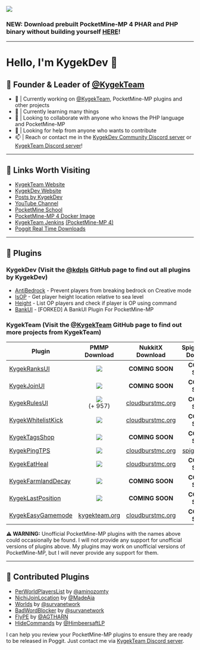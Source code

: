 
<a href="https://discord.gg/CXtqUZv" target="_blank"><img src="https://kygekdev.github.io/images/KygekTeam.png?"></a>

### NEW: Download prebuilt PocketMine-MP 4 PHAR and PHP binary without building yourself [HERE](https://r.kygekteam.org/pm4)!

---

# Hello, I'm KygekDev 👋

## 👑 Founder & Leader of [@KygekTeam](https://github.com/KygekTeam)

- 🔭 | Currently working on [@KygekTeam](https://github.com/KygekTeam), PocketMine-MP plugins and other projects
- 🌱 | Currently learning many things
- 👯 | Looking to collaborate with anyone who knows the PHP language and PocketMine-MP
- 🤔 | Looking for help from anyone who wants to contribute
- 📫 | Reach or contact me in the [KygekDev Community Discord server](https://discord.gg/TstDS9jZf7) or [KygekTeam Discord server](https://discord.gg/CXtqUZv)!

---

## 🔗 Links Worth Visiting

- <a href="https://kygekteam.org">KygekTeam Website</a>
- <a href="https://kygekdev.github.io">KygekDev Website</a>
- <a href="https://kygekdev.github.io/posts/">Posts by KygekDev</a>
- <a href="https://www.youtube.com/channel/UCa2QXlKFxXZEo_ClFXZ69Ag">YouTube Channel</a>
- <a href="https://r.kygekteam.org/pmschool">PocketMine School</a>
- <a href="https://r.kygekteam.org/pm4docker">PocketMine-MP 4 Docker Image</a>
- <a href="https://r.kygekteam.org/jenkins">KygekTeam Jenkins</a> <a href="https://r.kygekteam.org/pm4">(PocketMine-MP 4)</a>
- <a href="https://kygekteam.org/realtime">Poggit Real Time Downloads</a>

---

## 🔌 Plugins

### KygekDev (Visit the [@kdpls](https://github.com/kdpls) GitHub page to find out all plugins by KygekDev)

- [AntiBedrock](https://github.com/kdpls/AntiBedrock) - Prevent players from breaking bedrock on Creative mode
- [IsOP](https://github.com/kdpls/IsOP) - Get player height location relative to sea level
- [Height](https://github.com/kdpls/Height) - List OP players and check if player is OP using command
- [BankUI](https://github.com/kdpls/BankUI) - [FORKED] A BankUI Plugin For PocketMine-MP

### KygekTeam (Visit the [@KygekTeam](https://github.com/KygekTeam) GitHub page to find out more projects from KygekTeam)

**Plugin** | **PMMP Download** | **NukkitX Download** | **Spigot/Paper Download**
--- | :---: | :---: | :---:
[KygekRanksUI](https://github.com/KygekTeam/KygekRanksUI) | <a href="https://poggit.pmmp.io/p/KygekRanksUI"><img src="https://poggit.pmmp.io/shield.dl.total/KygekRanksUI"></a> | **COMING SOON** | **COMING SOON**
[KygekJoinUI](https://github.com/KygekTeam/KygekJoinUI) | <a href="https://poggit.pmmp.io/p/KygekJoinUI"><img src="https://poggit.pmmp.io/shield.dl.total/KygekJoinUI"></a> | **COMING SOON** | **COMING SOON**
[KygekRulesUI](https://github.com/KygekTeam/KygekRulesUI) | <a href="https://poggit.pmmp.io/p/KygekRulesUI"><img src="https://poggit.pmmp.io/shield.dl.total/KygekRulesUI"></a><br>(+ 957) | [cloudburstmc.org](https://cloudburstmc.org/resources/kygekrulesui.600/) | **COMING SOON**
[KygekWhitelistKick](https://github.com/KygekTeam/KygekWhitelistKick) | <a href="https://poggit.pmmp.io/p/KygekWhitelistKick"><img src="https://poggit.pmmp.io/shield.dl.total/KygekWhitelistKick"></a> | [cloudburstmc.org](https://cloudburstmc.org/resources/kygekwhitelistkick.619/) | **COMING SOON**
[KygekTagsShop](https://github.com/KygekTeam/KygekTagsShop) | <a href="https://poggit.pmmp.io/p/KygekTagsShop"><img src="https://poggit.pmmp.io/shield.dl.total/KygekTagsShop"></a> | **COMING SOON** | **COMING SOON**
[KygekPingTPS](https://github.com/KygekTeam/KygekPingTPS) | <a href="https://poggit.pmmp.io/p/KygekPingTPS"><img src="https://poggit.pmmp.io/shield.dl.total/KygekPingTPS"></a> | [cloudburstmc.org](https://cloudburstmc.org/resources/kygekpingtps.618/) | [spigotmc.org](https://www.spigotmc.org/resources/kygekpingtps.93808/)
[KygekEatHeal](https://github.com/KygekTeam/KygekEatHeal) | <a href="https://poggit.pmmp.io/p/KygekEatHeal"><img src="https://poggit.pmmp.io/shield.dl.total/KygekEatHeal"></a> | [cloudburstmc.org](https://cloudburstmc.org/resources/kygekeatheal.614/) | **COMING SOON**
[KygekFarmlandDecay](https://github.com/KygekTeam/KygekFarmlandDecay) | <a href="https://poggit.pmmp.io/p/KygekFarmlandDecay"><img src="https://poggit.pmmp.io/shield.dl.total/KygekFarmlandDecay"></a> | **COMING SOON** | **COMING SOON**
[KygekLastPosition](https://github.com/KygekTeam/KygekLastPosition) | <a href="https://poggit.pmmp.io/p/KygekLastPosition"><img src="https://poggit.pmmp.io/shield.dl.total/KygekLastPosition"></a> | **COMING SOON** | **COMING SOON**
[KygekEasyGamemode](https://github.com/KygekTeam/KygekEasyGamemode) | [kygekteam.org](https://kygekteam.org/kygekeasygamemode) | [cloudburstmc.org](https://cloudburstmc.org/resources/kygekeasygamemode.615/) | **COMING SOON**

**⚠️ WARNING:** Unofficial PocketMine-MP plugins with the names above could occasionally be found. I will not provide any support for unofficial versions of plugins above. My plugins may work on unofficial versions of PocketMine-MP, but I will never provide any support for them.

---

## 📝 Contributed Plugins

- [PerWorldPlayersList](https://poggit.pmmp.io/p/PerWorldPlayersList) by [@aminozomty](https://github.com/aminozomty)
- [NichiJoinLocation](https://poggit.pmmp.io/p/NichiJoinLocation) by [@MadeAja](https://github.com/MadeAja)
- [Worlds](https://poggit.pmmp.io/p/Worlds) by [@survanetwork](https://github.com/survanetwork)
- [BadWordBlocker](https://poggit.pmmp.io/p/BadWordBlocker) by [@survanetwork](https://github.com/survanetwork)
- [FlyPE](https://poggit.pmmp.io/p/FlyPE) by [@AGTHARN](https://github.com/AGTHARN)
- [HideCommands](https://poggit.pmmp.io/p/HideCommands) by [@HimbeersaftLP](https://github.com/HimbeersaftLP)

I can help you review your PocketMine-MP plugins to ensure they are ready to be released in Poggit. Just contact me via [KygekTeam Discord server](https://discord.gg/CXtqUZv).
